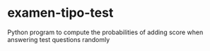 # examen-tipo-test
Python program to compute the probabilities of adding score when answering test questions randomly
